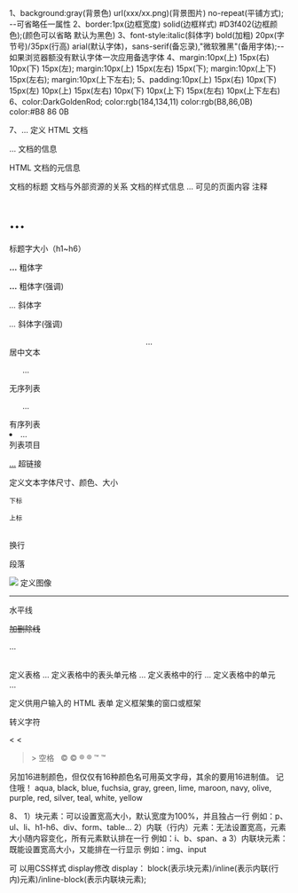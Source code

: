 1、background:gray(背景色) url(xxx/xx.png)(背景图片) no-repeat(平铺方式); --可省略任一属性
2、border:1px(边框宽度) solid(边框样式) #D3f402(边框颜色);(颜色可以省略 默认为黑色)
3、font-style:italic(斜体字) bold(加粗) 20px(字节号)/35px(行高) arial(默认字体)，sans-serif(备忘录),"微软雅黑"(备用字体);--如果浏览器额没有默认字体一次应用备选字体
4、margin:10px(上) 15px(右) 10px(下) 15px(左);
	margin:10px(上) 15px(左右) 15px(下);
	margin:10px(上下) 15px(左右);
	margin:10px(上下左右);
5、padding:10px(上) 15px(右) 10px(下) 15px(左)
			10px(上) 15px(左右) 10px(下) 
			10px(上下) 15px(左右) 
			10px(上下左右)
6、color:DarkGoldenRod;
	color:rgb(184,134,11)
	color:rgb(B8,86,0B)
	color:#B8 86 0B

7、<html>…</html>      定义 HTML 文档

<head>…</head>   文档的信息

<meta>                    HTML 文档的元信息

<title>…</title>        文档的标题

<link>                      文档与外部资源的关系

<style>…</style>    文档的样式信息

<body>…</body>   可见的页面内容

<!--…-->                 注释

<h1>...</h1>               标题字大小（h1~h6）

<b>...</b>                   粗体字

<strong>...</strong>   粗体字(强调) 

<i>...</i>                      斜体字 

<em>...</em>              斜体字(强调)

<center>…</center>   居中文本

<ul>…</ul>                 无序列表 

<ol>…</ol>                 有序列表

<li>…</li>                    列表项目

<a href=”…”>…</a>    超链接

<font>                         定义文本字体尺寸、颜色、大小

<sub>                         下标

<sup>                         上标

<br>                           换行

<p>                            段落

<img src=’”…”>   定义图像

<hr>                   水平线

<del>                  加删除线

<table>…</table>   定义表格

<th>…</th>            定义表格中的表头单元格

<tr>…</tr>             定义表格中的行

<td>…</td>           定义表格中的单元

<form>…</form>    定义供用户输入的 HTML 表单

<frame>                 定义框架集的窗口或框架

转义字符

< &lt; 
> &gt; 
空格 &nbsp; 
© &copy; 
® &reg; 
™ &trade;


另加16进制颜色，但仅仅有16种颜色名可用英文字母，其余的要用16进制值。 记住哦！
aqua, black, blue, fuchsia, gray, green, lime, maroon, navy, olive, purple, red, silver, teal, white, yellow

8、
1）块元素：可以设置宽高大小，默认宽度为100%，并且独占一行
例如：p、ul、li、h1-h6、div、form、table...
2）内联（行内）元素：无法设置宽高，元素大小随内容变化，所有元素默认排在一行
例如：i、b、span、a
3）内联块元素：既能设置宽高大小，又能排在一行显示
例如：img、input

可	以用CSS样式 display修改
display： block(表示块元素)/inline(表示内联(行内)元素)/inline-block(表示内联块元素);
